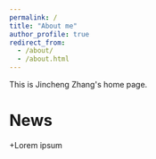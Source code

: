 ```yaml
---
permalink: /
title: "About me"
author_profile: true
redirect_from: 
  - /about/
  - /about.html
---
```


This is Jincheng Zhang's home page.

News
======
+Lorem ipsum

